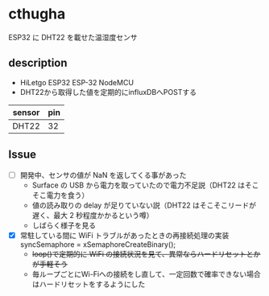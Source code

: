 # cthugha

ESP32 に DHT22 を載せた温湿度センサ

## description

- HiLetgo ESP32 ESP-32 NodeMCU
- DHT22から取得した値を定期的にinfluxDBへPOSTする

| sensor | pin |
| ------ | --- |
| DHT22  | 32  |

## Issue

- [ ] 開発中、センサの値が NaN を返してくる事があった
  - Surface の USB から電力を取っていたので電力不足説（DHT22 はそこそこ電力を食う）
  - 値の読み取りの delay が足りていない説（DHT22 はそこそこリードが遅く、最大 2 秒程度かかるという噂）
  - しばらく様子を見る
- [x] 常駐している間に WiFi トラブルがあったときの再接続処理の実装
  syncSemaphore = xSemaphoreCreateBinary();
  - ~~loop()で定期的に WiFi の接続状況を見て、異常ならハードリセットとかが手軽そう~~
  - 毎ループごとにWi-Fiへの接続をし直して、一定回数で確率できない場合はハードリセットをするようにした
